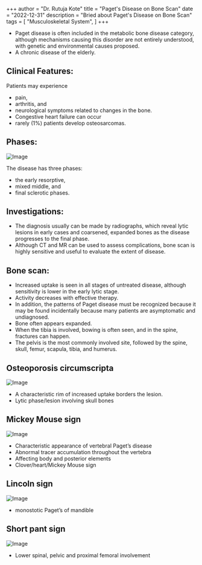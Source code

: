 +++
author = "Dr. Rutuja Kote"
title = "Paget's Disease on Bone Scan"
date = "2022-12-31"
description = "Bried about Paget's Disease on Bone Scan"
tags = [
    "Musculoskeletal System",
]
+++


<div class="alignleft">
     <script type="text/javascript">
       	amzn_assoc_ad_type = "banner";
	amzn_assoc_marketplace = "amazon";
	amzn_assoc_region = "US";
	amzn_assoc_placement = "assoc_banner_placement_default";
	amzn_assoc_campaigns = "primediscounted";
	amzn_assoc_banner_type = "category";
	amzn_assoc_p = "13";
	amzn_assoc_isresponsive = "false";
	amzn_assoc_banner_id = "18VJ9SWPD89M1NN9N402";
	amzn_assoc_width = "468";
	amzn_assoc_height = "60";
	amzn_assoc_tracking_id = "rutuja02-20";
	amzn_assoc_linkid = "6290480f9f755ba0e6135dfccda4cb51";
     </script>
     <script src="//z-na.amazon-adsystem.com/widgets/q?ServiceVersion=20070822&Operation=GetScript&ID=OneJS&WS=1"></script>
    </div>



- Paget disease is often included in the metabolic bone disease category, although mechanisms causing this disorder are not entirely understood, with genetic and environmental causes proposed. 
- A chronic disease of the elderly.


## Clinical Features:
Patients may experience 
- pain, 
- arthritis, and 
- neurological symptoms related to changes in the bone. 
- Congestive heart failure can occur
- rarely (1%) patients develop osteosarcomas.


## Phases:


![Image](/Pagets/1.png)


The disease has three phases: 
- the early resorptive, 
- mixed middle, and 
- final sclerotic phases. 


## Investigations:


- The diagnosis usually can be made by radiographs, which reveal lytic lesions in early cases and coarsened, expanded bones as the disease progresses to the final phase. 
- Although CT and MR can be used to assess complications, bone scan is highly sensitive and useful to evaluate the extent of disease. 


## Bone scan:


- Increased uptake is seen in all stages of untreated disease, although sensitivity is lower in the early lytic stage. 
- Activity decreases with effective therapy. 
- In addition, the patterns of Paget disease must be recognized because it may be found incidentally because many patients are asymptomatic and undiagnosed.
- Bone often appears expanded. 
- When the tibia is involved, bowing is often seen, and in the spine, fractures can happen. 
- The pelvis is the most commonly involved site, followed by the spine, skull, femur, scapula, tibia, and humerus. 


<div id="amzn-assoc-ad-32f30dff-2f76-4484-a753-2ed5648f7883"></div><script async src="//z-na.amazon-adsystem.com/widgets/onejs?MarketPlace=US&adInstanceId=32f30dff-2f76-4484-a753-2ed5648f7883"></script>


<div id="amzn-assoc-ad-0bdb9141-83af-4132-8d35-c140ed935aa6"></div><script async src="//z-na.amazon-adsystem.com/widgets/onejs?MarketPlace=US&adInstanceId=0bdb9141-83af-4132-8d35-c140ed935aa6"></script>


<div id="amzn-assoc-ad-6a68c000-b9db-4c14-beb3-f0c7236b8e7d"></div><script async src="//z-na.amazon-adsystem.com/widgets/onejs?MarketPlace=US&adInstanceId=6a68c000-b9db-4c14-beb3-f0c7236b8e7d"></script>

## Osteoporosis circumscripta

![Image](/Pagets/2.png)


- A characteristic rim of increased uptake borders the lesion.
- Lytic phase/lesion involving skull bones


## Mickey Mouse sign

![Image](/Pagets/3.png)


- Characteristic appearance of vertebral Paget’s disease
- Abnormal tracer accumulation throughout the vertebra
- Affecting body and posterior elements
- Clover/heart/Mickey Mouse sign


## Lincoln sign 

![Image](/Pagets/4.png)


- monostotic Paget’s of mandible


## Short pant sign

![Image](/Pagets/5.png)


- Lower spinal, pelvic and proximal femoral involvement